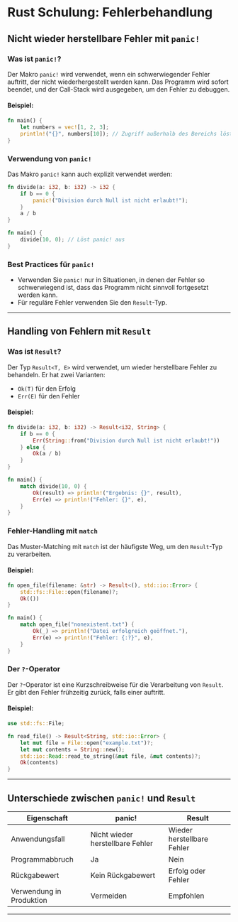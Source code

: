 
# Rust Schulung: Fehlerbehandlung
## Nicht wieder herstellbare Fehler mit `panic!`

### Was ist `panic!`?
Der Makro `panic!` wird verwendet, wenn ein schwerwiegender Fehler auftritt, der nicht wiederhergestellt werden kann. Das Programm wird sofort beendet, und der Call-Stack wird ausgegeben, um den Fehler zu debuggen.

#### Beispiel:
```rust
fn main() {
    let numbers = vec![1, 2, 3];
    println!("{}", numbers[10]); // Zugriff außerhalb des Bereichs löst panic! aus
}
```

### Verwendung von `panic!`
Das Makro `panic!` kann auch explizit verwendet werden:
```rust
fn divide(a: i32, b: i32) -> i32 {
    if b == 0 {
        panic!("Division durch Null ist nicht erlaubt!");
    }
    a / b
}

fn main() {
    divide(10, 0); // Löst panic! aus
}
```

### Best Practices für `panic!`
- Verwenden Sie `panic!` nur in Situationen, in denen der Fehler so schwerwiegend ist, dass das Programm nicht sinnvoll fortgesetzt werden kann.
- Für reguläre Fehler verwenden Sie den `Result`-Typ.

---

## Handling von Fehlern mit `Result`

### Was ist `Result`?
Der Typ `Result<T, E>` wird verwendet, um wieder herstellbare Fehler zu behandeln. Er hat zwei Varianten:
- `Ok(T)` für den Erfolg
- `Err(E)` für den Fehler

#### Beispiel:
```rust
fn divide(a: i32, b: i32) -> Result<i32, String> {
    if b == 0 {
        Err(String::from("Division durch Null ist nicht erlaubt!"))
    } else {
        Ok(a / b)
    }
}

fn main() {
    match divide(10, 0) {
        Ok(result) => println!("Ergebnis: {}", result),
        Err(e) => println!("Fehler: {}", e),
    }
}
```

### Fehler-Handling mit `match`
Das Muster-Matching mit `match` ist der häufigste Weg, um den `Result`-Typ zu verarbeiten.

#### Beispiel:
```rust
fn open_file(filename: &str) -> Result<(), std::io::Error> {
    std::fs::File::open(filename)?;
    Ok(())
}

fn main() {
    match open_file("nonexistent.txt") {
        Ok(_) => println!("Datei erfolgreich geöffnet."),
        Err(e) => println!("Fehler: {:?}", e),
    }
}
```

### Der `?`-Operator
Der `?`-Operator ist eine Kurzschreibweise für die Verarbeitung von `Result`. Er gibt den Fehler frühzeitig zurück, falls einer auftritt.

#### Beispiel:
```rust
use std::fs::File;

fn read_file() -> Result<String, std::io::Error> {
    let mut file = File::open("example.txt")?;
    let mut contents = String::new();
    std::io::Read::read_to_string(&mut file, &mut contents)?;
    Ok(contents)
}
```

---

## Unterschiede zwischen `panic!` und `Result`

| **Eigenschaft**               | **panic!**                     | **Result**                    |
|-------------------------------|---------------------------------|--------------------------------|
| Anwendungsfall               | Nicht wieder herstellbare Fehler | Wieder herstellbare Fehler    |
| Programmabbruch              | Ja                              | Nein                          |
| Rückgabewert                 | Kein Rückgabewert               | Erfolg oder Fehler            |
| Verwendung in Produktion     | Vermeiden                      | Empfohlen                     |

---